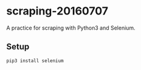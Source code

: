# scraping-20160707

A practice for scraping with Python3 and Selenium.

## Setup

    pip3 install selenium
